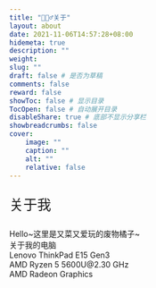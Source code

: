 ```yaml
---
title: "🙋🏻‍♂️关于"
layout: about
date: 2021-11-06T14:57:28+08:00
hidemeta: true
description: ""
weight:
slug: ""
draft: false # 是否为草稿
comments: false
reward: false
showToc: false # 显示目录
TocOpen: false # 自动展开目录
disableShare: true # 底部不显示分享栏
showbreadcrumbs: false
cover:
    image: ""
    caption: ""
    alt: ""
    relative: false
---
```




<p style="font-size: 25px;">关于我</p>
Hello~这里是又菜又爱玩的废物橘子~<br/>
关于我的电脑<br/>
Lenovo ThinkPad E15 Gen3<br/>
AMD Ryzen 5 5600U@2.30 GHz<br/>
AMD Radeon Graphics<br/>

